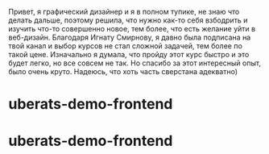 Привет, я графический дизайнер и я в полном тупике, не знаю что делать дальше, поэтому решила, что нужно как-то себя взбодрить и изучить что-то совершенно новое, тем более, что есть желание уйти в веб-дизайн.
Благодаря Игнату Смирнову, я давно была подписана на твой канал и выбор курсов не стал сложной задачей, тем более по такой цене.
Изначально я думала, что пройду этот курс быстро и это будет легко, но все совсем не так.
Но спасибо за этот интересный опыт, было очень круто.
Надеюсь, что хоть часть сверстана адекватно) 

# uberats-demo-frontend
# uberats-demo-frontend
